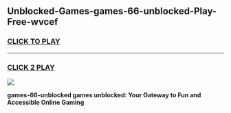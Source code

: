 
## Unblocked-Games-games-66-unblocked-Play-Free-wvcef
<h3>
<a href="https://premium76.site?title=games-66-unblocked&ref=23A">CLICK TO PLAY</a></h3>
<hr>

<h3>
<a href="https://premium76.site?title=games-66-unblocked&ref=23A">CLICK 2 PLAY</a>
  
</h3>

<a href="https://premium76.site?title=games-66-unblocked&ref=23A"><img src="https://clearcache.store/games.png"></a>


**games-66-unblocked games unblocked: Your Gateway to Fun and Accessible Online Gaming**
